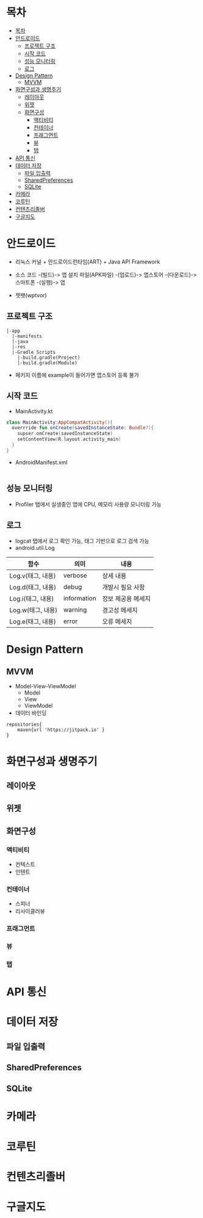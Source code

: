 # 목차
- [목차](#목차)
- [안드로이드](#안드로이드)
  - [프로젝트 구조](#프로젝트-구조)
  - [시작 코드](#시작-코드)
  - [성능 모니터링](#성능-모니터링)
  - [로그](#로그)
- [Design Pattern](#design-pattern)
  - [MVVM](#mvvm)
- [화면구성과 생명주기](#화면구성과-생명주기)
  - [레이아웃](#레이아웃)
  - [위젯](#위젯)
  - [화면구성](#화면구성)
    - [액티비티](#액티비티)
    - [컨테이너](#컨테이너)
    - [프래그먼트](#프래그먼트)
    - [뷰](#뷰)
    - [탭](#탭)
- [API 통신](#api-통신)
- [데이터 저장](#데이터-저장)
  - [파일 입출력](#파일-입출력)
  - [SharedPreferences](#sharedpreferences)
  - [SQLite](#sqlite)
- [카메라](#카메라)
- [코루틴](#코루틴)
- [컨텐츠리졸버](#컨텐츠리졸버)
- [구글지도](#구글지도)

# 안드로이드 
- 리눅스 커널 + 안드로이드런타임(ART) + Java API Framework

- 소스 코드 -(빌드)-> 앱 설치 파일(APK파일) -(업로드)-> 앱스토어 -(다운로드)-> 스마트폰 -(실행)-> 앱

- 젯팻(wptvor)


## 프로젝트 구조
```
|-app
  |-manifests
  |-java
  |-res
  |-Gradle Scripts
    |-build.gradle(Project)
    |-build.gradle(Module)
```

- 페키지 이름에 example이 들어가면 앱스토어 등록 불가

## 시작 코드

- MainActivity.kt
```kotlin
class MainActivity:AppCompatActivity(){
  overrride fun onCreate(savedInstanceState: Bundle?){
    supser.onCreate(savedInstanceState)
    setContentView(R.layout.activity_main)
  }
}
```

- AndroidManifest.xml
```kotlin


```

## 성능 모니터링
- Profiler 탭에서 실생중인 앱에 CPU, 메모리 사용량 모니터링 가능

## 로그
- logcat 탭에서 로그 확인 가능, 태그 기반으로 로그 검색 가능
- android.util.Log

|함수|의미|내용|
|---|---|---|
|Log.v(태그, 내용)|verbose|상세 내용|
|Log.d(태그, 내용)|debug|개발시 필요 사항|
|Log.i(태그, 내용)|information|정보 제공용 메세지|
|Log.w(태그, 내용)|warning|경고성 메세지|
|Log.e(태그, 내용)|error|오류 메세지

# Design Pattern
## MVVM
- Model-View-ViewModel
  - Model
  - View
  - ViewModel
- 데이터 바인딩

```build.gradle(Project)
repositories{
    maven{url 'https://jitpack.io' }
}

```

# 화면구성과 생명주기
## 레이아웃

## 위젯

## 화면구성
### 액티비티
- 컨텍스트
- 인텐트

### 컨테이너
- 스피너
- 리사이클러뷰

### 프래그먼트

### 뷰

### 탭


# API 통신

# 데이터 저장
## 파일 입출력

## SharedPreferences

## SQLite

# 카메라

# 코루틴

# 컨텐츠리졸버

# 구글지도